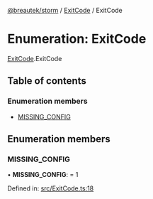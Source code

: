 [@breautek/storm](../README.md) / [ExitCode](../modules/exitcode.md) / ExitCode

# Enumeration: ExitCode

[ExitCode](../modules/exitcode.md).ExitCode

## Table of contents

### Enumeration members

- [MISSING\_CONFIG](exitcode.exitcode-1.md#missing_config)

## Enumeration members

### MISSING\_CONFIG

• **MISSING\_CONFIG**: = 1

Defined in: [src/ExitCode.ts:18](https://github.com/breautek/storm/blob/d383af9/src/ExitCode.ts#L18)
